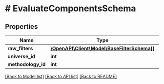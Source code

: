 # # EvaluateComponentsSchema

## Properties

Name | Type | Description | Notes
------------ | ------------- | ------------- | -------------
**raw_filters** | [**\OpenAPI\Client\Model\BaseFilterSchema[]**](BaseFilterSchema.md) |  |
**universe_id** | **int** |  |
**methodology_id** | **int** |  | [optional]

[[Back to Model list]](../../README.md#models) [[Back to API list]](../../README.md#endpoints) [[Back to README]](../../README.md)
